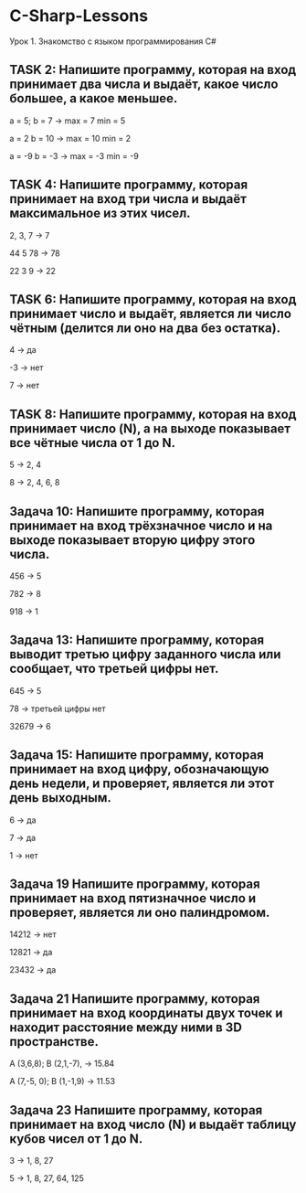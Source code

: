 # C-Sharp-Lessons
Урок 1. Знакомство с языком программирования С#

## TASK 2: Напишите программу, которая на вход принимает два числа и выдаёт, какое число большее, а какое меньшее.

a = 5; b = 7 -> max = 7 min = 5


a = 2 b = 10 -> max = 10 min = 2


a = -9 b = -3 -> max = -3 min = -9


## TASK 4: Напишите программу, которая принимает на вход три числа и выдаёт максимальное из этих чисел.

2, 3, 7 -> 7


44 5 78 -> 78


22 3 9 -> 22

## TASK 6: Напишите программу, которая на вход принимает число и выдаёт, является ли число чётным (делится ли оно на два без остатка).

4 -> да


-3 -> нет


7 -> нет

## TASK 8: Напишите программу, которая на вход принимает число (N), а на выходе показывает все чётные числа от 1 до N.

5 -> 2, 4


8 -> 2, 4, 6, 8


## Задача 10: Напишите программу, которая принимает на вход трёхзначное число и на выходе показывает вторую цифру этого числа.

456 -> 5


782 -> 8


918 -> 1

## Задача 13: Напишите программу, которая выводит третью цифру заданного числа или сообщает, что третьей цифры нет.

645 -> 5


78 -> третьей цифры нет


32679 -> 6


## Задача 15: Напишите программу, которая принимает на вход цифру, обозначающую день недели, и проверяет, является ли этот день выходным.

6 -> да


7 -> да


1 -> нет


## Задача 19 Напишите программу, которая принимает на вход пятизначное число и проверяет, является ли оно палиндромом.


14212 -> нет


12821 -> да


23432 -> да


## Задача 21 Напишите программу, которая принимает на вход координаты двух точек и находит расстояние между ними в 3D пространстве.


A (3,6,8); B (2,1,-7), -> 15.84


A (7,-5, 0); B (1,-1,9) -> 11.53


## Задача 23 Напишите программу, которая принимает на вход число (N) и выдаёт таблицу кубов чисел от 1 до N.


3 -> 1, 8, 27


5 -> 1, 8, 27, 64, 125
